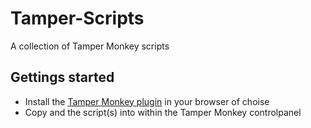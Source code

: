 # Tamper-Scripts
A collection of Tamper Monkey scripts

## Gettings started

* Install the [Tamper Monkey plugin](https://www.tampermonkey.net/?ext=dhdg) in your browser of choise
* Copy and the script(s) into within the Tamper Monkey controlpanel

